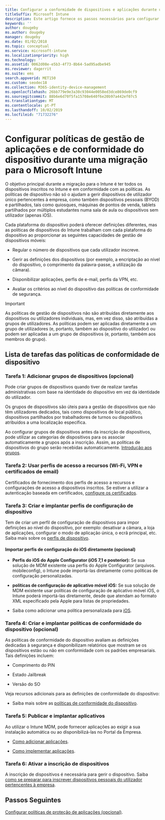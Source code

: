 ```yaml
---
title: Configurar a conformidade de dispositivos e aplicações durante uma migração do Intune
titleSuffix: Microsoft Intune
description: Este artigo fornece os passos necessários para configurar as políticas de gestão de aplicações e de conformidade do dispositivo durante uma migração do Microsoft Intune.
keywords: ''
author: dougeby
ms.author: dougeby
manager: dougeby
ms.date: 01/02/2018
ms.topic: conceptual
ms.service: microsoft-intune
ms.localizationpriority: high
ms.technology: ''
ms.assetid: 0062d08e-e5b3-4f73-8b64-5ad95adbe945
ms.reviewer: dagerrit
ms.suite: ems
search.appverid: MET150
ms.custom: seodec18
ms.collection: M365-identity-device-management
ms.openlocfilehash: 26bb779e9e3a30c93044e0058ed3dce869de0cf9
ms.sourcegitcommit: 88b6e6d70f5fa15708e640f6e20b97a442ef07c5
ms.translationtype: MT
ms.contentlocale: pt-PT
ms.lasthandoff: 10/02/2019
ms.locfileid: "71732276"
---
```

# <a name="configure-device-compliance-and-app-management-policies-when-migrating-to-microsoft-intune"></a>Configurar políticas de gestão de aplicações e de conformidade do dispositivo durante uma migração para o Microsoft Intune

O objetivo principal durante a migração para o Intune é ter todos os dispositivos inscritos no Intune e em conformidade com as políticas. As políticas de dispositivo não só o ajudam a gerir dispositivos de utilizador único pertencentes à empresa, como também dispositivos pessoais (BYOD) e partilhados, tais como quiosques, máquinas de pontos de venda, tablets partilhados por múltiplos estudantes numa sala de aula ou dispositivos sem utilizador (apenas iOS).

Cada plataforma do dispositivo poderá oferecer definições diferentes, mas as políticas de dispositivos do Intune trabalham com cada plataforma do dispositivo ao proporcionar as seguintes capacidades de gestão de dispositivos móveis:

- Regular o número de dispositivos que cada utilizador inscreve.

- Gerir as definições dos dispositivos (por exemplo, a encriptação ao nível do dispositivo, o comprimento da palavra-passe, a utilização da câmara).

- Disponibilizar aplicações, perfis de e-mail, perfis da VPN, etc.

- Avaliar os critérios ao nível do dispositivo das políticas de conformidade de segurança.

> [!IMPORTANT]
> As políticas de gestão de dispositivos não são atribuídas diretamente aos dispositivos ou utilizadores individuais, mas, em vez disso, são atribuídas a grupos de utilizadores. As políticas podem ser aplicadas diretamente a um grupo de utilizadores (e, portanto, também ao dispositivo do utilizador) ou podem ser aplicadas a um grupo de dispositivos (e, portanto, também aos membros do grupo).

## <a name="task-list-for-device-compliance-policies"></a>Lista de tarefas das políticas de conformidade de dispositivo

### <a name="task-1-add-device-groups-optional"></a>Tarefa 1: Adicionar grupos de dispositivos (opcional)

Pode criar grupos de dispositivos quando tiver de realizar tarefas administrativas com base na identidade do dispositivo em vez da identidade do utilizador.

Os grupos de dispositivos são úteis para a gestão de dispositivos que não têm utilizadores dedicados, tais como dispositivos de local público, dispositivos partilhados por trabalhadores de turnos ou dispositivos atribuídos a uma localização específica.

Ao configurar grupos de dispositivos antes da inscrição de dispositivos, pode utilizar as categorias de dispositivos para os associar automaticamente a grupos após a inscrição. Assim, as políticas de dispositivos do grupo serão recebidas automaticamente. [Introdução aos grupos](groups-get-started.md).

### <a name="task-2-use-resource-access-profiles-wi-fi-vpn-and-email-certificates"></a>Tarefa 2: Usar perfis de acesso a recursos (Wi-Fi, VPN e certificados de email)

Certificados de fornecimento dos perfis de acesso a recursos e configurações de acesso a dispositivos inscritos. Se estiver a utilizar a autenticação baseada em certificados, [configure os certificados](../protect/certificates-configure.md).

### <a name="task-3-create-and-deploy-device-configuration-profiles"></a>Tarefa 3: Criar e implantar perfis de configuração de dispositivo

Tem de criar um perfil de configuração de dispositivos para impor definições ao nível do dispositivo, por exemplo: desativar a câmara, a loja de aplicações, configurar o modo de aplicação única, o ecrã principal, etc. Saiba mais sobre os [perfis de dispositivo](../configuration/device-profiles.md).

#### <a name="directly-import-ios-configuration-profiles-optional"></a>Importar perfis de configuração do iOS diretamente (opcional)

- **Perfis do iOS do Apple Configurator (iOS 7,1 e posterior):** Se sua solução de MDM existente usa perfis do Apple Configurator (arquivos. mobileconfig), o Intune pode importá-las diretamente como políticas de configuração personalizadas.

- **políticas de configuração de aplicativo móvel iOS:** Se sua solução de MDM existente usar políticas de configuração de aplicativo móvel iOS, o Intune poderá importá-las diretamente, desde que atendam ao formato XML especificado pela Apple para listas de propriedades.

- Saiba como adicionar uma política personalizada para [iOS](../configuration/custom-settings-ios.md).

### <a name="task-4-create-and-deploy-device-compliance-policies-optional"></a>Tarefa 4: Criar e implantar políticas de conformidade do dispositivo (opcional)

As políticas de conformidade do dispositivo avaliam as definições dedicadas à segurança e disponibilizam relatórios que mostram se os dispositivos estão ou não em conformidade com os padrões empresariais. Tais definições incluem:

- Comprimento do PIN

- Estado Jailbreak

- Versão do SO

Veja recursos adicionais para as definições de conformidade do dispositivo:

- Saiba mais sobre as [políticas de conformidade do dispositivo](../protect/device-compliance-get-started.md).

### <a name="task-5-publish-and-deploy-apps"></a>Tarefa 5: Publicar e implantar aplicativos

Ao utilizar o Intune MDM, pode fornecer aplicações ao exigir a sua instalação automática ou ao disponibilizá-las no Portal da Empresa.

- [Como adicionar aplicações](../apps/apps-add.md).

- [Como implementar aplicações](../apps/apps-deploy.md).

### <a name="task-6-enable-device-enrollment"></a>Tarefa 6: Ativar a inscrição de dispositivos

A inscrição de dispositivos é necessária para gerir o dispositivo. Saiba [como se preparar para inscrever dispositivos pessoais do utilizador pertencentes à empresa](../enrollment/device-enrollment.md).

## <a name="next-steps"></a>Passos Seguintes

[Configurar políticas de proteção de aplicações (opcional)](../apps/app-protection-policies.md).
